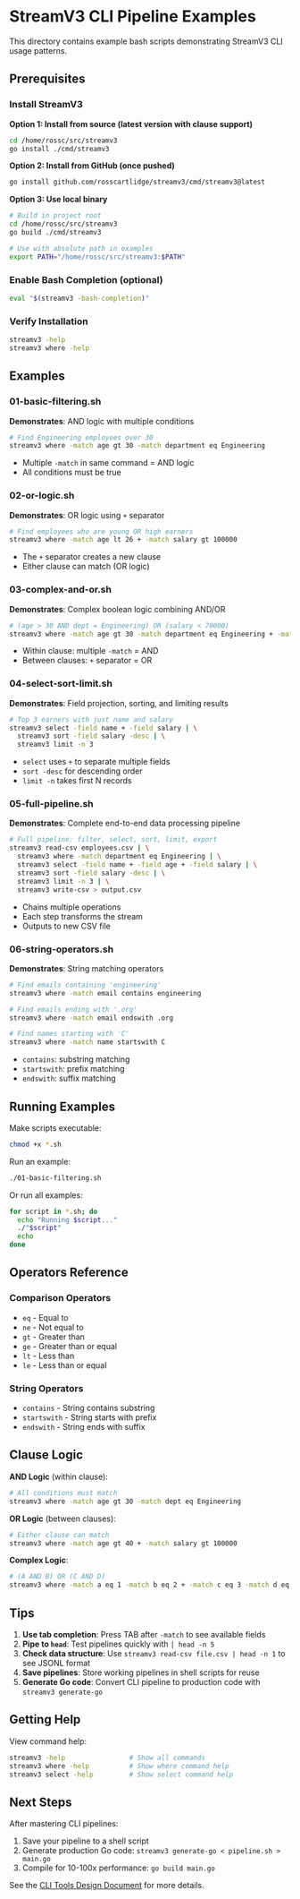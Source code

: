 # StreamV3 CLI Pipeline Examples

This directory contains example bash scripts demonstrating StreamV3 CLI usage patterns.

## Prerequisites

### Install StreamV3

**Option 1: Install from source (latest version with clause support)**
```bash
cd /home/rossc/src/streamv3
go install ./cmd/streamv3
```

**Option 2: Install from GitHub (once pushed)**
```bash
go install github.com/rosscartlidge/streamv3/cmd/streamv3@latest
```

**Option 3: Use local binary**
```bash
# Build in project root
cd /home/rossc/src/streamv3
go build ./cmd/streamv3

# Use with absolute path in examples
export PATH="/home/rossc/src/streamv3:$PATH"
```

### Enable Bash Completion (optional)
```bash
eval "$(streamv3 -bash-completion)"
```

### Verify Installation
```bash
streamv3 -help
streamv3 where -help
```

## Examples

### 01-basic-filtering.sh
**Demonstrates**: AND logic with multiple conditions
```bash
# Find Engineering employees over 30
streamv3 where -match age gt 30 -match department eq Engineering
```
- Multiple `-match` in same command = AND logic
- All conditions must be true

### 02-or-logic.sh
**Demonstrates**: OR logic using `+` separator
```bash
# Find employees who are young OR high earners
streamv3 where -match age lt 26 + -match salary gt 100000
```
- The `+` separator creates a new clause
- Either clause can match (OR logic)

### 03-complex-and-or.sh
**Demonstrates**: Complex boolean logic combining AND/OR
```bash
# (age > 30 AND dept = Engineering) OR (salary < 70000)
streamv3 where -match age gt 30 -match department eq Engineering + -match salary lt 70000
```
- Within clause: multiple `-match` = AND
- Between clauses: `+` separator = OR

### 04-select-sort-limit.sh
**Demonstrates**: Field projection, sorting, and limiting results
```bash
# Top 3 earners with just name and salary
streamv3 select -field name + -field salary | \
  streamv3 sort -field salary -desc | \
  streamv3 limit -n 3
```
- `select` uses `+` to separate multiple fields
- `sort -desc` for descending order
- `limit -n` takes first N records

### 05-full-pipeline.sh
**Demonstrates**: Complete end-to-end data processing pipeline
```bash
# Full pipeline: filter, select, sort, limit, export
streamv3 read-csv employees.csv | \
  streamv3 where -match department eq Engineering | \
  streamv3 select -field name + -field age + -field salary | \
  streamv3 sort -field salary -desc | \
  streamv3 limit -n 3 | \
  streamv3 write-csv > output.csv
```
- Chains multiple operations
- Each step transforms the stream
- Outputs to new CSV file

### 06-string-operators.sh
**Demonstrates**: String matching operators
```bash
# Find emails containing 'engineering'
streamv3 where -match email contains engineering

# Find emails ending with '.org'
streamv3 where -match email endswith .org

# Find names starting with 'C'
streamv3 where -match name startswith C
```
- `contains`: substring matching
- `startswith`: prefix matching
- `endswith`: suffix matching

## Running Examples

Make scripts executable:
```bash
chmod +x *.sh
```

Run an example:
```bash
./01-basic-filtering.sh
```

Or run all examples:
```bash
for script in *.sh; do
  echo "Running $script..."
  ./"$script"
  echo
done
```

## Operators Reference

### Comparison Operators
- `eq` - Equal to
- `ne` - Not equal to
- `gt` - Greater than
- `ge` - Greater than or equal
- `lt` - Less than
- `le` - Less than or equal

### String Operators
- `contains` - String contains substring
- `startswith` - String starts with prefix
- `endswith` - String ends with suffix

## Clause Logic

**AND Logic** (within clause):
```bash
# All conditions must match
streamv3 where -match age gt 30 -match dept eq Engineering
```

**OR Logic** (between clauses):
```bash
# Either clause can match
streamv3 where -match age gt 40 + -match salary gt 100000
```

**Complex Logic**:
```bash
# (A AND B) OR (C AND D)
streamv3 where -match a eq 1 -match b eq 2 + -match c eq 3 -match d eq 4
```

## Tips

1. **Use tab completion**: Press TAB after `-match` to see available fields
2. **Pipe to `head`**: Test pipelines quickly with `| head -n 5`
3. **Check data structure**: Use `streamv3 read-csv file.csv | head -n 1` to see JSONL format
4. **Save pipelines**: Store working pipelines in shell scripts for reuse
5. **Generate Go code**: Convert CLI pipeline to production code with `streamv3 generate-go`

## Getting Help

View command help:
```bash
streamv3 -help                # Show all commands
streamv3 where -help          # Show where command help
streamv3 select -help         # Show select command help
```

## Next Steps

After mastering CLI pipelines:
1. Save your pipeline to a shell script
2. Generate production Go code: `streamv3 generate-go < pipeline.sh > main.go`
3. Compile for 10-100x performance: `go build main.go`

See the [CLI Tools Design Document](../../doc/research/cli-tools-design.md) for more details.

